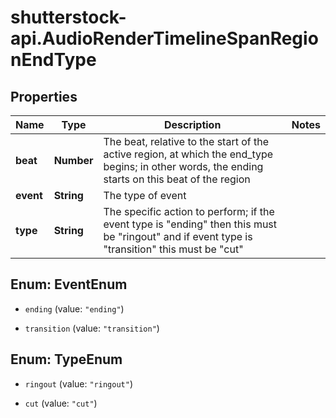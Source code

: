 # shutterstock-api.AudioRenderTimelineSpanRegionEndType

## Properties
Name | Type | Description | Notes
------------ | ------------- | ------------- | -------------
**beat** | **Number** | The beat, relative to the start of the active region, at which the end_type begins; in other words, the ending starts on this beat of the region | 
**event** | **String** | The type of event | 
**type** | **String** | The specific action to perform; if the event type is \"ending\" then this must be \"ringout\" and if event type is \"transition\" this must be \"cut\" | 


<a name="EventEnum"></a>
## Enum: EventEnum


* `ending` (value: `"ending"`)

* `transition` (value: `"transition"`)




<a name="TypeEnum"></a>
## Enum: TypeEnum


* `ringout` (value: `"ringout"`)

* `cut` (value: `"cut"`)




